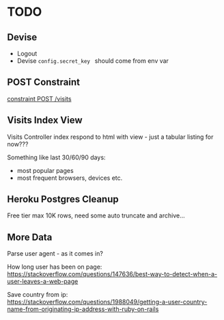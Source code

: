 # TODO

## Devise

- Logout
- Devise `config.secret_key ` should come from env var

## POST Constraint

[constraint POST /visits](https://stackoverflow.com/questions/27852655/can-i-accept-post-request-only-from-a-domain-name)

## Visits Index View

Visits Controller index respond to html with view - just a tabular listing for now???

Something like last 30/60/90 days:
  - most popular pages
  - most frequent browsers, devices etc.

## Heroku Postgres Cleanup

Free tier max 10K rows, need some auto truncate and archive...

## More Data

Parse user agent - as it comes in?

How long user has been on page: https://stackoverflow.com/questions/147636/best-way-to-detect-when-a-user-leaves-a-web-page

Save country from ip: https://stackoverflow.com/questions/1988049/getting-a-user-country-name-from-originating-ip-address-with-ruby-on-rails
